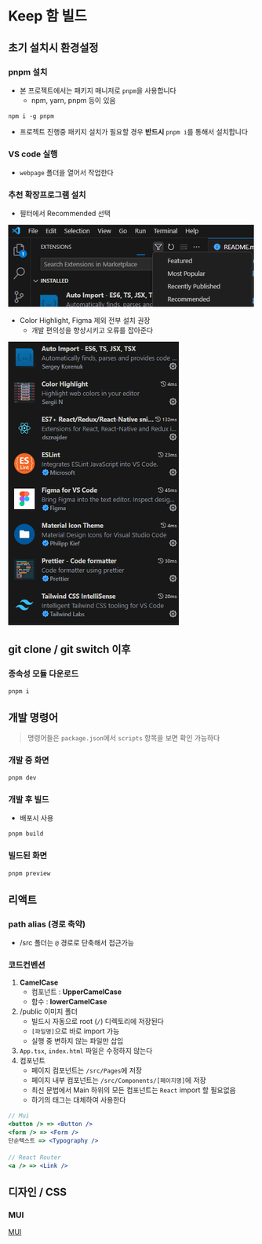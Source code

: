 # Keep 함 빌드

## 초기 설치시 환경설정

### pnpm 설치

- 본 프로젝트에서는 패키지 매니저로 `pnpm`을 사용합니다
  - npm, yarn, pnpm 등이 있음

```shell
npm i -g pnpm
```

- 프로젝트 진행중 패키지 설치가 필요할 경우 **반드시** `pnpm i`를 통해서 설치합니다

### VS code 실행

- `webpage` 폴더을 열어서 작업한다

### 추천 확장프로그램 설치

- 필터에서 Recommended 선택

![](./readme_img/extension.png)

- Color Highlight, Figma 제외 전부 설치 권장
  - 개발 편의성을 향상시키고 오류를 잡아준다

![](./readme_img/extensions.png)

## git clone / git switch 이후

### 종속성 모듈 다운로드

```shell
pnpm i
```

## 개발 명령어

> 명령어들은 `package.json`에서 `scripts` 항목을 보면 확인 가능하다

### 개발 중 화면

```sh
pnpm dev
```

### 개발 후 빌드

- 배포시 사용

```sh
pnpm build
```

### 빌드된 화면

```sh
pnpm preview
```

## 리액트

### path alias (경로 축약)

- /src 폴더는 `@` 경로로 단축해서 접근가능

### 코드컨벤션

1. **CamelCase**
   - 컴포넌트 : **UpperCamelCase**
   - 함수 : **lowerCamelCase**
2. /public 이미지 폴더
   - 빌드시 자동으로 root (`/`) 디렉토리에 저장된다
   - `[파일명]`으로 바로 import 가능
   - 실행 중 변하지 않는 파일만 삽입
3. `App.tsx`, `index.html` 파일은 수정하지 않는다
4. 컴포넌트
   - 페이지 컴포넌트는 `/src/Pages`에 저장
   - 페이지 내부 컴포넌트는 `/src/Components/[페이지명]`에 저장
   - 최신 문법에서 Main 하위의 모든 컴포넌트는 `React` import 할 필요없음
   - 하기의 태그는 대체하여 사용한다

```jsx
// Mui
<button /> => <Button />
<form /> => <Form />
단순텍스트 => <Typography />

// React Router
<a /> => <Link />
```

## 디자인 / CSS

### MUI

[MUI](https://mui.com/material-ui/react-button/)